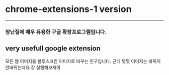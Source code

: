 # chrome-extensions-1 version
---
### 장난질에 매우 유용한 구글 확장프로그램입니다.
## very usefull google extension

모든 웹 이미지를 블루스크린 이미지로 바꾸는 친구입니다.
근데 몇몇 이미지는 바뀌지 안바뀌는데요
걍 실행해보세여 
